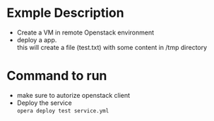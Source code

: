 # Exmple Description

* Create a VM in remote Openstack environment  
* deploy a app.  
	this will create a file (test.txt)  with some content in /tmp directory

# Command to run

* make sure to autorize openstack client
* Deploy the service  
```opera deploy test service.yml```
